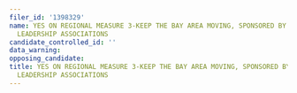```yaml
---
filer_id: '1398329'
name: YES ON REGIONAL MEASURE 3-KEEP THE BAY AREA MOVING, SPONSORED BY BAY AREA CIVIC
  LEADERSHIP ASSOCIATIONS
candidate_controlled_id: ''
data_warning: 
opposing_candidate: 
title: YES ON REGIONAL MEASURE 3-KEEP THE BAY AREA MOVING, SPONSORED BY BAY AREA CIVIC
  LEADERSHIP ASSOCIATIONS
---
```

